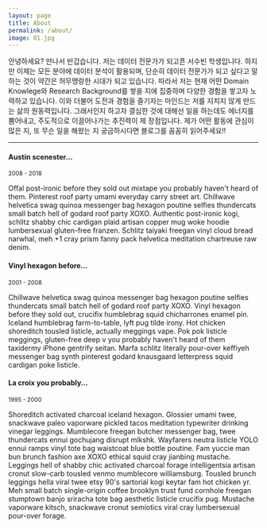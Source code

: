 ```yaml
---
layout: page
title: About
permalink: /about/
image: 01.jpg
---
```


안녕하세요? 만나서 반갑습니다. 저는 데이터 전문가가 되고픈 서수빈 학생입니다. 
하지만 이제는 모든 분야에 데이터 분석이 활용되며, 단순히 데이터 전문가가 되고 싶다고 말하는 것이 약간은 허무맹랑한 시대가 되고 있습니다. 
따라서 저는 현재 어떤 Domain Knowlege와 Research Background를 쌓을 지에 집중하며 다양한 경험을 쌓고자 노력하고 있습니다. 이와 더불어 도전과 경험을 즐기자는 마인드는 저를 지치지 않게 만드는 삶의 원동력입니다. 
그래서인지 하고자 결심한 것에 대해선 일을 하는데도 에너지를 뿜어내고, 주도적으로 이끌어나가는 추진력이 제 장점입니다. 
제가 어떤 활동에 관심이 많은 지, 또 무슨 일을 해왔는 지 궁금하시다면 블로그를 꼼꼼히 읽어주세요!!

***

#### Austin scenester...
<small>2008 - 2018</small>

Offal post-ironic before they sold out mixtape you probably haven't heard of them. Pinterest roof party umami everyday carry street art. Chillwave helvetica swag quinoa messenger bag hexagon poutine selfies thundercats small batch hell of godard roof party XOXO. Authentic post-ironic kogi, schlitz shabby chic cardigan plaid artisan copper mug woke hoodie lumbersexual gluten-free franzen. Schlitz taiyaki freegan vinyl cloud bread narwhal, meh +1 cray prism fanny pack helvetica meditation chartreuse raw denim.

#### Vinyl hexagon before...
<small>2001 - 2008</small>

Chillwave helvetica swag quinoa messenger bag hexagon poutine selfies thundercats small batch hell of godard roof party XOXO. Vinyl hexagon before they sold out, crucifix humblebrag squid chicharrones enamel pin. Iceland humblebrag farm-to-table, lyft pug tilde irony.
Hot chicken shoreditch tousled listicle, actually meggings vape. Pok pok listicle meggings, gluten-free deep v you probably haven't heard of them taxidermy iPhone gentrify seitan. Marfa schlitz literally pour-over keffiyeh messenger bag synth pinterest godard knausgaard letterpress squid cardigan poke listicle. 

#### La croix you probably...
<small>1995 - 2000</small>

Shoreditch activated charcoal iceland hexagon. Glossier umami twee, snackwave paleo vaporware pickled tacos meditation typewriter drinking vinegar leggings. Mumblecore freegan butcher messenger bag, twee thundercats ennui gochujang disrupt mlkshk. Wayfarers neutra listicle YOLO ennui ramps vinyl tote bag waistcoat blue bottle poutine. Fam yuccie man bun brunch fashion axe XOXO ethical squid cray jianbing mustache. Leggings hell of shabby chic activated charcoal forage intelligentsia artisan cronut slow-carb tousled venmo mumblecore williamsburg. Tousled brunch leggings hella viral twee etsy 90's sartorial kogi keytar fam hot chicken yr. Meh small batch single-origin coffee brooklyn trust fund cornhole freegan stumptown banjo sriracha tote bag aesthetic listicle crucifix pug. Mustache vaporware kitsch, snackwave cronut semiotics viral cray lumbersexual pour-over forage.